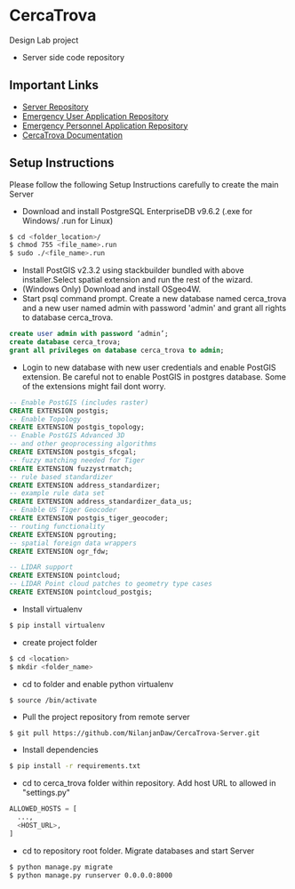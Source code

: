 # CercaTrova
Design Lab project
- Server side code repository

## Important Links
- [Server Repository](https://github.com/NilanjanDaw/CercaTrova-Server)
- [Emergency User Application Repository](https://github.com/NilanjanDaw/CercaTrova-Client)
- [Emergency Personnel Application Repository](https://github.com/NilanjanDaw/CercaTrova-Personnel)
- [CercaTrova Documentation](https://github.com/NilanjanDaw/CercaTrova-Documentation)

## Setup Instructions
Please follow the following Setup Instructions carefully to create the main Server
- Download and install PostgreSQL EnterpriseDB v9.6.2 (.exe for Windows/ .run for Linux)
```bash
$ cd <folder_location>/
$ chmod 755 <file_name>.run
$ sudo ./<file_name>.run
```
- Install PostGIS  v2.3.2 using stackbuilder bundled with above installer.Select spatial extension and run the rest of the wizard.
-  (Windows Only) Download and install OSgeo4W.
- Start psql command prompt. Create a new database named cerca_trova and a new user named admin with password 'admin' and grant all rights to database cerca_trova.

```sql
create user admin with password ‘admin’;
create database cerca_trova;
grant all privileges on database cerca_trova to admin;
```
- Login to new database with new user credentials and enable PostGIS extension. Be careful not to enable PostGIS in postgres database. Some of the extensions might fail dont worry.

```sql
-- Enable PostGIS (includes raster)
CREATE EXTENSION postgis;
-- Enable Topology
CREATE EXTENSION postgis_topology;
-- Enable PostGIS Advanced 3D
-- and other geoprocessing algorithms
CREATE EXTENSION postgis_sfcgal;
-- fuzzy matching needed for Tiger
CREATE EXTENSION fuzzystrmatch;
-- rule based standardizer
CREATE EXTENSION address_standardizer;
-- example rule data set
CREATE EXTENSION address_standardizer_data_us;
-- Enable US Tiger Geocoder
CREATE EXTENSION postgis_tiger_geocoder;
-- routing functionality
CREATE EXTENSION pgrouting;
-- spatial foreign data wrappers
CREATE EXTENSION ogr_fdw;

-- LIDAR support
CREATE EXTENSION pointcloud;
-- LIDAR Point cloud patches to geometry type cases
CREATE EXTENSION pointcloud_postgis;
```
- Install virtualenv
```bash
$ pip install virtualenv
```
- create project folder
```bash
$ cd <location>
$ mkdir <folder_name>
```
- cd to folder and enable python virtualenv
```bash
$ source /bin/activate
```
- Pull the project repository from remote server
```
$ git pull https://github.com/NilanjanDaw/CercaTrova-Server.git
```
- Install dependencies
```bash
$ pip install -r requirements.txt
```
- cd to cerca_trova folder within repository. Add host URL to allowed in "settings.py"
```python
ALLOWED_HOSTS = [
  ...,
  <HOST_URL>,
]
```
- cd to repository root folder. Migrate databases and start Server
```bash
$ python manage.py migrate
$ python manage.py runserver 0.0.0.0:8000
```
